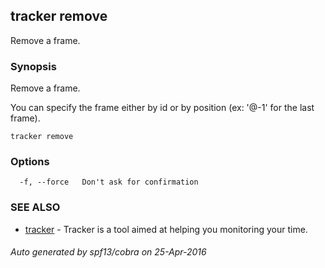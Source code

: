 ## tracker remove

Remove a frame.

### Synopsis


Remove a frame.

  You can specify the frame either by id or by position
  (ex: '@-1' for the last frame).

```
tracker remove
```

### Options

```
  -f, --force   Don't ask for confirmation
```

### SEE ALSO
* [tracker](tracker.md)	 - Tracker is a tool aimed at helping you monitoring your time.

###### Auto generated by spf13/cobra on 25-Apr-2016
